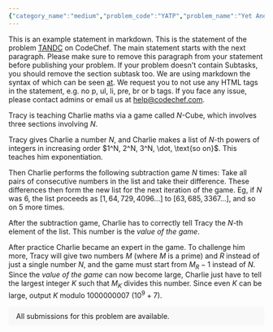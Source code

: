 ```yaml
---
{"category_name":"medium","problem_code":"YATP","problem_name":"Yet Another Tree Problem","problemComponents":{"constraints":"- $1 \\leq T \\leq 3$\n- $10 \\leq N \\leq 10^5$\n- $1 \\leq P_i \\lt i$\n- $1 \\leq W_i \\leq 5 \\cdot 10^6$\n- $1 \\leq Q \\leq 3 \\cdot 10^4$\n- $10 \\leq K_i \\leq N$\n- $1 \\leq v_i \\leq N$\n- All $v_i$ present in a single query are distinct\n- It is guaranteed that the sum of $K_i$ over all queries over all test cases in a single test file does not exceed $1.5 \\cdot 10^6$\n- It is guaranteed that the sum of $Q$ over all test cases in a single test file does not exceed $3 \\cdot 10^4$\n\n\n","constraintsState":true,"subtasks":"To be updated.\n- 30 points : $1 \\leq R \\leq 10000$\n- 70 points : $1 \\leq R \\leq 10^9$\n","subtasksState":false,"inputFormat":"- The first line of input contains a single integer $T$ denoting the number of test cases. The description of $T$ test cases follows.\n- The first line of each test case contains two space-separated integers $N$ and $Q$, denoting the number of vertices in the tree and the number of queries respectively.\n- The second line contains $N-1$ space-separated integers $P_2, P_3, \\dots, P_N$, where $P_i$ is the parent of vertex $i$.\n- The third line contains $N-1$ space-separated integers $W_2, W_3, \\dots, W_N$, where $W_i$ is the weight of the edge between vertices $i$ and $P_i$.\n- The next $Q$ lines contain queries you will have to answer. The description of $Q$ queries follows.\n- The $i$-th line contains an integer $K_i$ followed by $K_i$ *distinct* space-separated integers $v_1, v_2, \\ldots, v_{K_i}$, where $K_i$ is the number of vertices in this query and $v_1, v_2, \\ldots v_{K_i}$ denote the vertices themselves.","inputFormatState":true,"outputFormat":"For each test, print one line containing $Q$ space-separated integers. The $i$-th of these integers should be the answer to the $i$-th query.","outputFormatState":true,"sampleTestCases":{"0":{"id":1,"input":"1\n10 1\n1 2 2 3 5 4 4 8 8\n20 30 40 50 60 70 80 90 100\n10 1 4 5 6 2 3 7 8 9 10\n","output":3300,"explanation":"","isDeleted":false},"1":{"id":2,"input":"1\n10 2\n1 2 2 3 5 4 4 8 8\n20 30 40 50 60 70 80 90 100\n4 1 4 5 6\n4 2 3 7 8\n","output":"320 410\n","explanation":"In the second sample:\n\nLet\u0027s look at different values of $g(u,v)$ for this tree.\n\nFor the first query, $g(1,4) = 40$, $g(1,5) = 50$, $g(1,6) = 60$, $g(4,5) = 50$, $g(4,6) = 60$, $g(5,6) = 60$. The sum of all these values is $320$.\n\nFor the second query, $g(2,3) = 30$, $g(2,7) = 70$, $g(2,8) = 80$, $g(3,7) = 70$, $g(3,8) = 80$, $g(7,8) = 80$. The sum of all these values is $410$.\n\n**Note**: The second sample does not satisfy the constraint $K_i \\geq 10$, so it won\u0027t be present in the actual test data. It\u0027s added here only for illustration.\n\n![Sample tree](https://s3.amazonaws.com/codechef_shared/download/Images/DEC21/YATP/graph3.png)\n","isDeleted":false}}},"video_editorial_url":"","languages_supported":{"0":"CPP14","1":"C","2":"JAVA","3":"PYTH 3.6","4":"CPP17","5":"PYTH","6":"PYP3","7":"CS2","8":"ADA","9":"PYPY","10":"TEXT","11":"PAS fpc","12":"NODEJS","13":"RUBY","14":"PHP","15":"GO","16":"HASK","17":"TCL","18":"PERL","19":"SCALA","20":"LUA","21":"kotlin","22":"BASH","23":"JS","24":"LISP sbcl","25":"rust","26":"PAS gpc","27":"BF","28":"CLOJ","29":"R","30":"D","31":"CAML","32":"FORT","33":"ASM","34":"swift","35":"FS","36":"WSPC","37":"LISP clisp","38":"SQL","39":"SCM guile","40":"PERL6","41":"ERL","42":"CLPS","43":"ICK","44":"NICE","45":"PRLG","46":"ICON","47":"COB","48":"SCM chicken","49":"PIKE","50":"SCM qobi","51":"ST","52":"SQLQ","53":"NEM"},"max_timelimit":4,"source_sizelimit":50000,"problem_author":"aryanc403","problem_tester":"suryaprak_adm","date_added":"30-11-2021","tags":{"0":"aryanc403","1":"auxiliary","2":"dec21","3":"medium"},"problem_difficulty_level":"Unavailable","best_tag":"","editorial_url":"https://discuss.codechef.com/problems/YATP","time":{"view_start_date":1639387800,"submit_start_date":1639387800,"visible_start_date":1639387800,"end_date":1735669800},"is_direct_submittable":false,"problemDiscussURL":"https://discuss.codechef.com/search?q=YATP","is_proctored":false,"visitedContests":{},"layout":"problem"}
---
```

This is an example statement in markdown. This is the statement of the problem [TANDC](https://codechef.com/problems/TANDC) on CodeChef. The main statement starts with the next paragraph. Please make sure to remove this paragraph from your statement before publishing your problem. If your problem doesn't contain Subtasks, you should remove the section subtask too. We are using markdown the syntax of which can be seen [at](https://github.com/showdownjs/showdown/wiki/Showdown's-Markdown-syntax). We request you to not use any HTML tags in the statement, e.g. no p, ul, li, pre, br or b tags. If you face any issue, please contact admins or email us at help@codechef.com.

Tracy is teaching Charlie maths via a game called $N$-Cube, which involves three sections involving $N$.

Tracy gives Charlie a number $N$, and Charlie makes a list of $N$-th powers of integers in increasing order $1^N, 2^N, 3^N, \dot, \text{so on}$. This teaches him exponentiation.

Then Charlie performs the following subtraction game $N$ times: Take all pairs of consecutive numbers in the list and take their difference. These differences then form the new list for the next iteration of the game. Eg, if $N$ was 6, the list proceeds as $[1, 64, 729, 4096 ... ]$ to $[63, 685, 3367 ...]$, and so on $5$ more times.

After the subtraction game, Charlie has to correctly tell Tracy the $N$-th element of the list. This number is the *value of the game*.

After practice Charlie became an expert in the game. To challenge him more, Tracy will give two numbers $M$ (where $M$ is a prime) and $R$ instead of just a single number $N$, and the game must start from $M_R - 1$ instead of $N$. Since the *value of the game* can now become large, Charlie just have to tell the largest integer $K$ such that $M_K$ divides this number. Since even $K$ can be large, output $K$ modulo 1000000007 ($10^9 + 7$).

<aside style='background: #f8f8f8;padding: 10px 15px;'><div>All submissions for this problem are available.</div></aside>